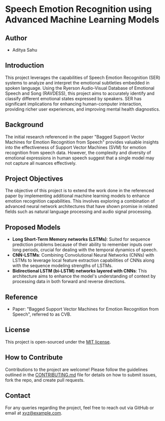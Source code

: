 # Speech Emotion Recognition using Advanced Machine Learning Models

## Author
- Aditya Sahu

## Introduction
This project leverages the capabilities of Speech Emotion Recognition (SER) systems to analyze and interpret the emotional subtleties embedded in spoken language. Using the Ryerson Audio-Visual Database of Emotional Speech and Song (RAVDESS), this project aims to accurately identify and classify different emotional states expressed by speakers. SER has significant implications for enhancing human-computer interaction, providing richer user experiences, and improving mental health diagnostics.

## Background
The initial research referenced in the paper "Bagged Support Vector Machines for Emotion Recognition from Speech" provides valuable insights into the effectiveness of Support Vector Machines (SVM) for emotion recognition from speech data. However, the complexity and diversity of emotional expressions in human speech suggest that a single model may not capture all nuances effectively.

## Project Objectives
The objective of this project is to extend the work done in the referenced paper by implementing additional machine learning models to enhance emotion recognition capabilities. This involves exploring a combination of advanced neural network architectures that have shown promise in related fields such as natural language processing and audio signal processing.

## Proposed Models
- **Long Short-Term Memory networks (LSTMs)**: Suited for sequence prediction problems because of their ability to remember inputs over long periods, crucial for dealing with the temporal dynamics of speech.
- **CNN-LSTMs**: Combining Convolutional Neural Networks (CNNs) with LSTMs to leverage local feature extraction capabilities of CNNs along with the sequence modeling strengths of LSTMs.
- **Bidirectional LSTM (bi-LSTM) networks layered with CNNs**: This architecture aims to enhance the model's understanding of context by processing data in both forward and reverse directions.

## Reference
- Paper: "Bagged Support Vector Machines for Emotion Recognition from Speech", referred to as CVB.

## License
This project is open-sourced under the [MIT license](LICENSE).

## How to Contribute
Contributions to the project are welcome! Please follow the guidelines outlined in the [CONTRIBUTING.md](CONTRIBUTING.md) file for details on how to submit issues, fork the repo, and create pull requests.

## Contact
For any queries regarding the project, feel free to reach out via GitHub or email at xyz@example.com.
